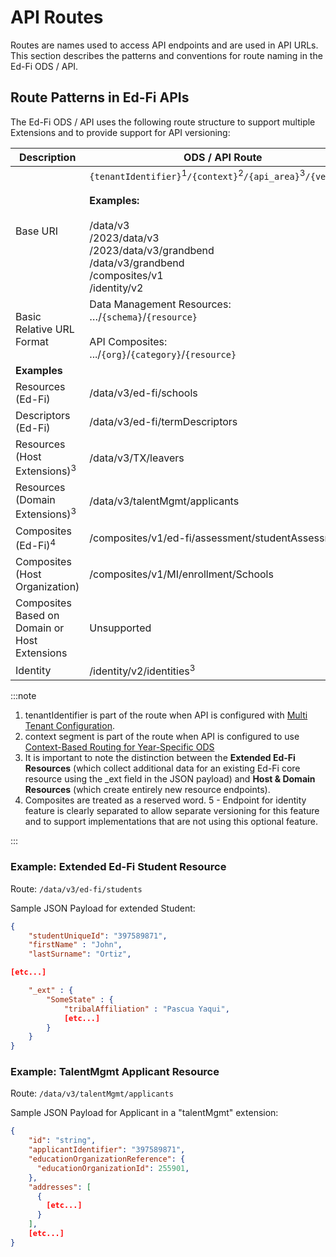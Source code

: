 # API Routes

Routes are names used to access API endpoints and are used in API URLs. This
section describes the patterns and conventions for route naming in the Ed-Fi ODS
/ API.

## Route Patterns in Ed-Fi APIs

The Ed-Fi ODS / API uses the following route structure to support multiple
Extensions and to provide support for API versioning:

| Description | ODS / API Route |
| --- | --- |
| Base URI | `{tenantIdentifier}`<sup>1</sup>`/{context}`<sup>2</sup>`/{api_area}`<sup>3</sup>`/{version}`<br/><br/>**Examples:**<br/><br/>/data/v3  <br/>/2023/data/v3   <br/>/2023/data/v3/grandbend  <br/>/data/v3/grandbend  <br/>/composites/v1  <br/>/identity/v2 |
| Basic Relative URL Format | Data Management Resources:  <br/>…/`{schema}`/`{resource}`<br/><br/>API Composites:  <br/>.../`{org}`/`{category}`/`{resource}` |
| **Examples** |     |
| Resources (Ed-Fi) | /data/v3/ed-fi/schools |
| Descriptors (Ed-Fi) | /data/v3/ed-fi/termDescriptors |
| Resources (Host Extensions)<sup>3</sup> | /data/v3/TX/leavers |
| Resources (Domain Extensions)<sup>3</sup> | /data/v3/talentMgmt/applicants |
| Composites (Ed-Fi)<sup>4</sup> | /composites/v1/ed-fi/assessment/studentAssessments |
| Composites (Host Organization) | /composites/v1/MI/enrollment/Schools |
| Composites Based on Domain or Host Extensions | Unsupported |
| Identity | /identity/v2/identities<sup>3</sup> |

:::note

1. tenantIdentifier is part of the route when API is configured with [Multi
  Tenant
  Configuration](../platform-dev-guide/configuration/single-and-multi-tenant-configuration.md).
2. context segment is part of the route when API is configured to use
   [Context-Based Routing for Year-Specific
   ODS](../platform-dev-guide/configuration/context-based-routing-for-year-specific-ods.md)
3. It is important to note the distinction between the **Extended Ed-Fi
   Resources** (which collect additional data for an existing Ed-Fi core
   resource using the \_ext field in the JSON payload) and **Host & Domain
   Resources** (which create entirely new resource endpoints).
4. Composites are treated as a reserved word. 5 - Endpoint for identity feature
   is clearly separated to allow separate versioning for this feature and to
   support implementations that are not using this optional feature.

:::

### Example: Extended Ed-Fi Student Resource

Route: `/data/v3/ed-fi/students`

Sample JSON Payload for extended Student:

```json
{
    "studentUniqueId": "397589871",
    "firstName" : "John",
    "lastSurname": "Ortiz",

[etc...]

    "_ext" : {
        "SomeState" : {
            "tribalAffiliation" : "Pascua Yaqui",
            [etc...]
        }
    }
}
```

### Example: TalentMgmt Applicant Resource

Route: `/data/v3/talentMgmt/applicants`

Sample JSON Payload for Applicant in a "talentMgmt" extension:

```json
{
    "id": "string",
    "applicantIdentifier": "397589871",
    "educationOrganizationReference": {
      "educationOrganizationId": 255901,
    },
    "addresses": [
      {
        [etc...]
      }
    ],
    [etc...]
}
```
